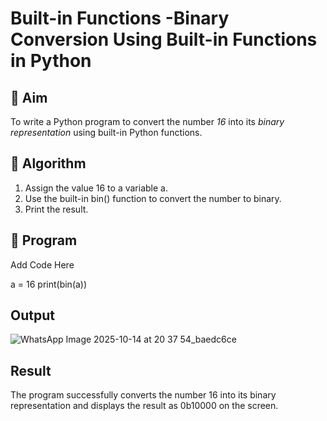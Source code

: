 # Built-in Functions -Binary Conversion Using Built-in Functions in Python

## 🎯 Aim
To write a Python program to convert the number *16* into its *binary representation* using built-in Python functions.

## 🧠 Algorithm
1. Assign the value 16 to a variable a.
2. Use the built-in bin() function to convert the number to binary.
3. Print the result.

## 🧾 Program
Add Code Here

a = 16
print(bin(a))



## Output
![WhatsApp Image 2025-10-14 at 20 37 54_baedc6ce](https://github.com/user-attachments/assets/d4138ab8-72fb-4d58-99cb-e6832a112bdf)



## Result
The program successfully converts the number 16 into its binary representation and displays the result as 0b10000 on the screen.

